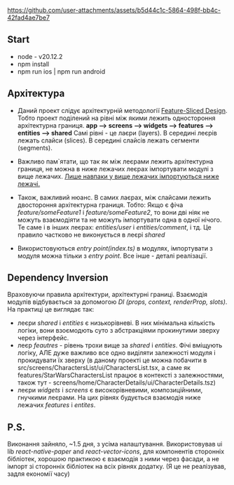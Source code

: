 https://github.com/user-attachments/assets/b5d44c1c-5864-498f-bb4c-42fad4ae7be7

## Start

- node - v20.12.2
- npm install
- npm run ios | npm run android

## Архітектура

- Даний проект слідує архітектурній методології [Feature-Sliced Design](https://feature-sliced.design). Тобто проект поділений на рівні між якими лежить одностороння архітектурна границя.
  **app --> screens --> widgets --> features --> entities --> shared**
  Самі рівні - це лаєри (layers). В середині леєрів лежать слайси (slices). В середині слайсів лежать сегменти (segments).

- Важливо пам`ятати, що так як між леєрами лежить архітектурна границя, не можна в ниже лежачих леєрах імпортувати модулі з вище лежачих. <u>Лише навпаки у вище лежачих імпортуються ниже лежачі.</u>

- Також, важливий нюанс. В самих лаєрах, між слайсами лежить двостороння архітектурна границя. Тобто:
  Якщо є фіча _feature/someFeature1_ i _feature/someFeature2_, то вони дві ніяк не можуть взаємодіяти та не можуть імпортувати одна в одної нічого. Те саме і в інших леєрах: _entities/user_ i _entities/comment_, і тд. Це правило частково не виконується в леєрі _shared_
- Використовуються _entry point(index.ts)_ в модулях, імпортувати з модуля можна тільки з _entry point_. Все інше - деталі реалізації.

## Dependency Inversion

Враховуючи правила архітектури, архітектурні границі. Взаємодія модулів відбувається за допомогою _DI (props, context, renderProp, slots)_.
На практиці це виглядає так:

- леєри _shared_ i _entities_ є низькорівневі. В них мінімальна кількість логіки, вони взоємодють суто з абстракціями прокинутими зверху через інтерфейс.
- леєр _feautres_ - рівень трохи вище за _shared_ i _entities_. Фічі вміщують логіку, АЛЕ дуже важливо все одно виділяти залежності модуля і прокидувати їх зверху (в даному проекті це можна побачити в src/screens/CharactersList/ui/CharactersList.tsx, а саме як features/StarWarsCharactersList працює в контексті з залежностями, також тут - screens/home/CharacterDetails/ui/CharacterDetails.tsz)
- леєри _widgets_ i _screens_ є високорівневими, композиційними, гнучкими леєрами. На цих рівнях будується взаємодія ниже лежачих _features_ і _entites_.

## P.S.

Виконання зайняло, ~1.5 дня, з усіма налаштування.
Використовував ui lib _react-native-paper_ and _react-vector-icons_, для компонентів сторонніх бібліотек, хорошою практикою є взаємодія з ними через фасади, а не імпорт зі сторонніх бібліотек на всіх рівнях додатку. (Я це не реалізував, задля економії часу)
